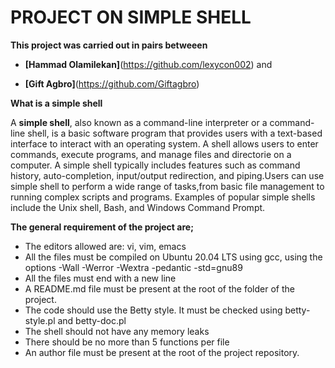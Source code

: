# PROJECT ON SIMPLE SHELL
**This project was carried out in pairs betweeen**

- **[Hammad Olamilekan]**(https://github.com/lexycon002) and

- **[Gift Agbro]**(https://github.com/Giftagbro)

**What is a simple shell**

A **simple shell**, also known as a command-line interpreter or a command-line shell, is a basic software program that provides users with a text-based interface to interact with an operating system. A shell allows users to enter commands, execute programs, and manage files and directorie on a computer.
A simple shell typically includes features such as command history, auto-completion, input/output redirection, and piping.Users can use simple shell to perform a wide range of tasks,from basic file management to running complex scripts and programs.
Examples of popular simple shells include the Unix shell, Bash, and Windows Command Prompt.

**The general requirement of the project are;**

- The editors allowed are: vi, vim, emacs
- All the files must be compiled on Ubuntu 20.04 LTS using gcc, using the options -Wall -Werror -Wextra -pedantic -std=gnu89
- All the files must end with a new line
- A README.md file must be present at the root of the folder of the project.
- The code should use the Betty style. It must be checked using betty-style.pl and betty-doc.pl
- The shell should not have any memory leaks
- There should be no more than 5 functions per file
- An author file must be present at the root of the project repository.
